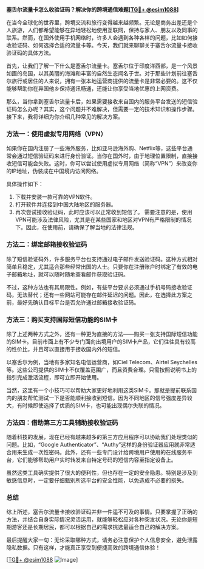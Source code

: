 **塞舌尔流量卡怎么收验证码？解决你的跨境通信难题[[TG💪+ @esim1088](https://t.me/s/esim1088)]**

在当今全球化的世界里，跨境交流和旅行变得越来越频繁。无论是商务出差还是个人旅游，人们都希望能够在异地轻松地使用互联网，保持与家人、朋友以及同事的联系。然而，在国外使用手机网络时，许多人会遇到各种各样的问题，比如如何接收验证码、如何选择合适的流量卡等。今天，我们就来聊聊关于塞舌尔流量卡接收验证码的具体方法。

首先，让我们了解一下什么是塞舌尔流量卡。塞舌尔位于印度洋西部，是一个风景如画的岛国，以其美丽的海滩和丰富的自然生态闻名于世。对于那些计划前往塞舌尔旅行或居住的人来说，拥有一张本地运营商提供的流量卡是非常必要的。这不仅能够帮助你在异国他乡保持通讯畅通，还能让你享受当地优惠的上网资费。

那么，当你拿到塞舌尔流量卡后，如果需要接收来自国内的服务平台发送的短信验证码怎么办呢？其实，这个问题并不难解决，但需要一定的技术知识和操作步骤。接下来，我将详细为你介绍几种常见的解决方案。

### 方法一：使用虚拟专用网络（VPN）

如果你在国内注册了一些海外服务，比如亚马逊海外购、Netflix等，这些平台通常会通过短信验证码来进行身份验证。当你在国外时，由于地理位置限制，直接接收短信可能会失败。这时，你可以尝试使用虚拟专用网络（简称“VPN”）来改变你的IP地址，伪装成在中国境内访问网络。

具体操作如下：
1. 下载并安装一款可靠的VPN软件。
2. 打开软件并连接到中国大陆地区的服务器。
3. 再次尝试接收验证码，此时应该可以正常收到短信了。
需要注意的是，使用VPN可能涉及法律风险，尤其是在某些国家和地区对VPN有严格限制的情况下。因此，在使用前，请确保了解当地的法律法规。

### 方法二：绑定邮箱接收验证码

除了短信验证码外，许多服务平台也支持通过电子邮件发送验证码。这种方式相对简单且稳定，尤其适合那些经常出国的人士。只要你在注册账户时绑定了有效的电子邮箱地址，就可以随时随地查看邮件获取验证码。

不过，这种方法也有其局限性。例如，有些平台要求必须通过手机号码接收验证码，无法替代；还有一些网站可能存在邮件延迟的问题。因此，在选择此方案之前，最好先确认目标平台是否允许通过邮箱接收验证码。

### 方法三：购买支持国际短信功能的SIM卡

除了上述两种方式之外，还有一种更为直接的方法——购买一张支持国际短信功能的SIM卡。目前市面上有不少专门面向出境用户的SIM卡产品，它们往往具有较高的性价比，并且可以直接用于接收国内外的短信。

以塞舌尔为例，当地有多家知名电信运营商，如Ciel Telecom、Airtel Seychelles等。这些公司提供的SIM卡不仅覆盖范围广，而且资费合理。只需按照说明书上的指引完成激活流程，即可立即开始使用。

当然，这里有一个小技巧可以帮助大家更好地利用这类SIM卡。那就是提前联系国内的朋友帮忙测试一下是否能顺利接收到短信。因为不同地区的信号强度差异较大，有时候即使选择了优质的SIM卡，也可能出现偶尔失联的情况。

### 方法四：借助第三方工具辅助接收验证码

随着科技的发展，现在已经有越来越多的第三方应用程序可以协助我们处理类似的问题。比如，“Google Authenticator”、“Authy”这样的身份验证器应用就非常适合用来生成一次性密码。此外，还有一些专门设计给跨境用户使用的在线服务平台，它们能够帮助用户实时转发来自特定号码的短信内容至指定设备上。

虽然这类工具确实提供了很大的便利性，但也存在一定的安全隐患。特别是涉及到敏感信息时，一定要仔细甄别所选平台的安全性能，以免造成不必要的损失。

### 总结

综上所述，塞舌尔流量卡接收验证码并非一件遥不可及的事情。只要掌握了正确的方法，并结合自身实际情况灵活运用，就能够轻松应对各种突发状况。无论你是短期游客还是长期居民，都可以根据自己的需求挑选最适合自己的解决方案。

最后提醒大家一句：无论采取哪种方式，请务必注意保护个人信息安全，避免泄露隐私数据。只有这样，才能真正享受到便捷高效的跨境通信体验！

[[TG💪+ @esim1088](https://t.me/s/esim1088) ![Image](https://i.postimg.cc/4NQfJmqS/Snipaste-2025-05-13-00-14-12.png)]